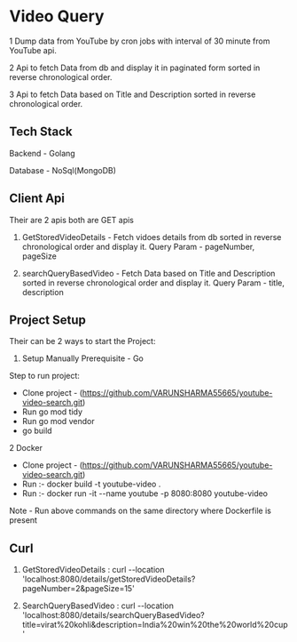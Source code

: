 
# Video Query

1 Dump data from YouTube by cron jobs with interval of 30 minute from YouTube api.

2 Api to fetch Data from db and display it in paginated form sorted in reverse chronological order.

3 Api to fetch Data based on Title and Description sorted in reverse chronological order.


## Tech Stack

Backend - Golang

Database - NoSql(MongoDB)


## Client Api
Their are 2 apis both are GET apis
1. GetStoredVideoDetails - Fetch vidoes details from db sorted in reverse chronological order and display it.
Query Param - pageNumber, pageSize

2. searchQueryBasedVideo - Fetch Data based on Title and Description sorted in reverse chronological order and display it.
Query Param - title, description


## Project Setup
Their can be 2 ways to start the Project:

1. Setup Manually
Prerequisite - Go

Step to run project:
- Clone project - (https://github.com/VARUNSHARMA55665/youtube-video-search.git)
- Run go mod tidy
- Run go mod vendor
- go build

2 Docker
- Clone project - (https://github.com/VARUNSHARMA55665/youtube-video-search.git)
- Run :- docker build -t youtube-video .
- Run :- docker run -it --name youtube -p 8080:8080 youtube-video

Note - Run above commands on the same directory where Dockerfile is present


## Curl
1. GetStoredVideoDetails :
curl --location 'localhost:8080/details/getStoredVideoDetails?pageNumber=2&pageSize=15'

2. SearchQueryBasedVideo :
curl --location 'localhost:8080/details/searchQueryBasedVideo?title=virat%20kohli&description=India%20win%20the%20world%20cup'
